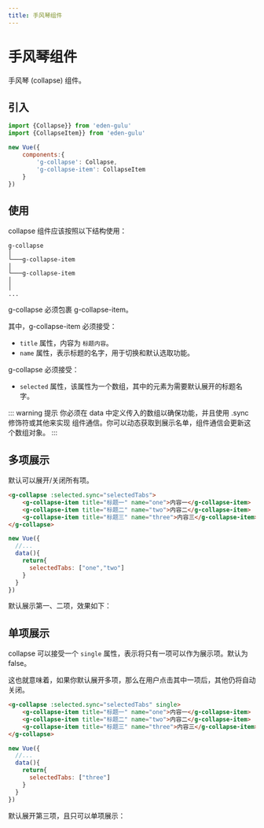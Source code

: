 ```yaml
---
title: 手风琴组件
---
```


# 手风琴组件

手风琴 (collapse) 组件。

## 引入

```js
import {Collapse}} from 'eden-gulu'
import {CollapseItem}} from 'eden-gulu'

new Vue({
    components:{
        'g-collapse': Collapse,
        'g-collapse-item': CollapseItem
    }
})
```

## 使用

collapse 组件应该按照以下结构使用：

```
g-collapse   
│
└───g-collapse-item                 
│   
└───g-collapse-item   
│                     
│ 
...  
```

g-collapse 必须包裹 g-collapse-item。

其中，g-collapse-item 必须接受：

- `title` 属性，内容为 `标题内容`。
- `name` 属性，表示标题的名字，用于切换和默认选取功能。

g-collapse 必须接受：

- `selected` 属性，该属性为一个数组，其中的元素为需要默认展开的标题名字。

::: warning 提示
你必须在 data 中定义传入的数组以确保功能，并且使用 .sync 修饰符或其他来实现 组件通信。你可以动态获取到展示名单，组件通信会更新这个数组对象。
:::

## 多项展示

默认可以展开/关闭所有项。

```html
<g-collapse :selected.sync="selectedTabs">
    <g-collapse-item title="标题一" name="one">内容一</g-collapse-item>
    <g-collapse-item title="标题二" name="two">内容二</g-collapse-item>
    <g-collapse-item title="标题三" name="three">内容三</g-collapse-item>
</g-collapse>
```

```js
new Vue({
  //...
  data(){
    return{
      selectedTabs: ["one","two"]
    }
  }
})
```

默认展示第一、二项，效果如下：

<ClientOnly>
<collapse-demo-default></collapse-demo-default>
</ClientOnly>

## 单项展示

collapse 可以接受一个 `single` 属性，表示将只有一项可以作为展示项。默认为 false。

这也就意味着，如果你默认展开多项，那么在用户点击其中一项后，其他仍将自动关闭。

```html
<g-collapse :selected.sync="selectedTabs" single>
    <g-collapse-item title="标题一" name="one">内容一</g-collapse-item>
    <g-collapse-item title="标题二" name="two">内容二</g-collapse-item>
    <g-collapse-item title="标题三" name="three">内容三</g-collapse-item>
</g-collapse>
```

```js
new Vue({
  //...
  data(){
    return{
      selectedTabs: ["three"]
    }
  }
})
```

默认展开第三项，且只可以单项展示：

<ClientOnly>
<collapse-demo-single></collapse-demo-single>
</ClientOnly>
